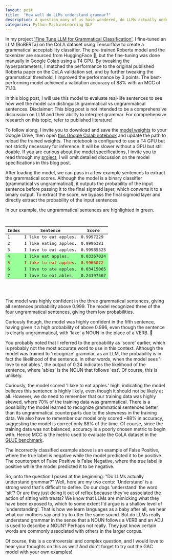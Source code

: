 ```yaml
---
layout: post
title:  "How well do LLMs understand grammar?"
description: A question many of us have wondered, do LLMs actually understand grammar? Follow along this blog post for a light-hearted discussion on this very topic.
categories: Python MachineLearning NLP
---
```


<div class='m-3'>
<p>In my project <a href='/project/2023-Fine_Tune_LLM_for_Grammatical_Classification/'>'Fine Tune LLM for Grammatical Classification'</a>, I fine-tuned an LLM (RoBERTa) on the CoLA dataset using Tensorflow to create a grammatical acceptability classifier. The pre-trained Roberta model and the tokenizer are sourced from HuggingFace 🤗, but the fine-tuning was done manually in Google Colab using a T4 GPU. By tweaking the hyperparameters, I matched the performance to the original published Roberta paper on the CoLA validation set, and by further tweaking the grammatical threshold, I improved the performance by 3 points. The best-performing model achieved a validation accuracy of 88% with an MCC of 71.10.</p>
<p>In this blog post, I will use this model to evaluate real-life sentences to see how well the model can distinguish grammatical vs ungrammatical sentences. Disclaimer: This blog post is not intended to be a comprehensive discussion on LLM and their ability to interpret grammar. For comprehensive research on this topic, refer to published literature!</p>
<p>To follow along, I invite you to download and save the <a href='https://drive.google.com/file/d/1-SkcjKRqJcINL48MLQxBV2ik7MvvNCxC/view?usp=drive_link'>model weights</a> to your Google Drive, then open <a href='https://colab.research.google.com/drive/12ZQim9oQwRbcJwxwBEz9P1WJ3SF79Agl?usp=sharing'>this Google Colab notebook</a> and update the path to reload the trained weights. The notebook is configured to use a T4 GPU but not strictly necessary for inference. It will be slower without a GPU but still doable. If you are curious about the model specifications, I invite you to read through my <a href='/project/2023-Fine_Tune_LLM_for_Grammatical_Classification/'>project</a>, I will omit detailed discussion on the model specifications in this blog post.</p>
<p>After loading the model, we can pass in a few example sentences to extract the grammatical scores. Although the model is a binary classifier (grammatical vs ungrammatical), it outputs the probability of the input sentence before passing it to the final sigmoid layer, which converts it to a binary output. To extract the score, we bypass the final sigmoid layer and directly extract the probability of the input sentences.</p>
<p>In our example, the ungrammatical sentences are highlighted in green.</p>
<pre class="csv-table">
    <table>
      <thead>
        <tr>
          <th>Index</th>
          <th>Sentence</th>
          <th>Score</th>
        </tr>
      </thead>
      <tbody>
        <tr>
          <td>1</td>
          <td>I like to eat apples.</td>
          <td>0.9997229</td>
        </tr>
        <tr>
          <td>2</td>
          <td>I like eating apples.</td>
          <td>0.9996381</td>
        </tr>
        <tr>
          <td>3</td>
          <td>I love to eat apples.</td>
          <td>0.99985325</td>
        </tr>
        <tr style="background-color: #99FF99;">
          <td>4</td>
          <td>I like eat apples.</td>
          <td>0.03367024</td>
        </tr>
        <tr style="background-color: #99FF99; color:red;">
          <td>5</td>
          <td>I lake to eat apples.</td>
          <td>0.9966072</td>
        </tr>
        <tr style="background-color: #99FF99;">
          <td>6</td>
          <td>I love to ate apples.</td>
          <td>0.03415065</td>
        </tr>
        <tr style="background-color: #99FF99;">
          <td>7</td>
          <td>I love to eat ables.</td>
          <td>0.24197567</td>
        </tr>
      </tbody>
    </table>
  </pre>
<p>The model was highly confident in the three grammatical sentences, giving all sentences probability above 0.999. The model recognized three of the four ungrammatical sentences, giving them low probabilities.</p>
<p>Curiously though, the model was highly confident in the fifth sentence, having given it a high probability of above 0.996, even though the sentence is clearly ungrammatical, with 'lake' a NOUN in the place of a VERB. 🤔</p>
<p>You probably noted that I referred to the probability as 'score' earlier, which is probably not the most accurate word to use in this context. Although the model was trained to 'recognize' grammar, as an LLM, the probability is in fact the likelihood of the sentence. In other words, when the model sees 'I love to eat ables.', the output of 0.24 indicates the likelihood of the sentence, where 'ables' is the NOUN that follows 'eat'. Of course, this is unlikely.</p>
<p>Curiously, the model scored 'I lake to eat apples.' high, indicating the model believes this sentence is highly likely, even though it should not be likely at all. However, we do need to remember that our training data was highly skewed, where 70% of the training data was grammatical. There is a possibility the model learned to recognize grammatical sentences better than its ungrammatical counterparts due to the skewness in the training data. We also have to remember our model only scored ~88% in accuracy, suggesting the model is correct only 88% of the time. Of course, since the training data was not balanced, accuracy is a poorly chosen metric to begin with. Hence MCC is the metric used to evaluate the CoLA dataset in the <a href='https://gluebenchmark.com/'>GLUE benchmark</a>.</p>
<p>The incorrectly classified example above is an example of False Positive, where the true label is negative while the model predicted it to be positive. The counterpart of False Positive is False Negative, where the true label is positive while the model predicted it to be negative.</p>
<p>So, onto the question I posed at the beginning: "Do LLMs actually understand grammar?" Well, here are my two cents: 'Understand' is a strong word that's difficult to define. Do our dogs 'understand' the word 'sit'? Or are they just doing it out of reflex because they've associated the action of sitting with treats? We know that LLMs are mimicking what they have been exposed to, which to some extent I'd argue is a shallow level of 'understanding'. That is how we learn languages as a baby after all, we hear what our mothers say and try to utter the same sound. But do LLMs really understand grammar in the sense that a NOUN follows a VERB and an ADJ is used to describe a NOUN? Perhaps not really. They just know certain words are commonly associated with others in the larger corpus.</p>
<p>Of course, this is a controversial and complex question, and I would love to hear your thoughts on this as well! And don't forget to try out the GAC model with your own examples!</p>